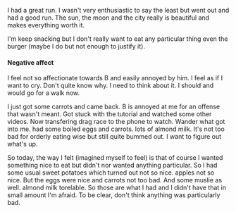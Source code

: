 I had a great run. I wasn't very enthusiastic to say the least but went out and had a good run. The sun, the moon and the city really is beautiful and makes everything worth it. 

I'm keep snacking but I don't really want to eat any particular thing even the burger (maybe I do but not enough to justify it). 

#### Negative affect 
I feel not so affectionate towards B and easily annoyed by him. I feel as if I want to cry. Don't quite know why. I need to think about it. I should and would go for a walk now. 

I just got some carrots and came back. B is annoyed at me for an offense that wasn't meant. Got stuck with the tutorial and watched some other videos. Now transfering drag race to the phone to watch. Wander what got into me. had some boiled eggs and carrots. lots of almond milk. It's not too bad for orderly eating wise but still quite bummed out. I want to figure out what's up. 

So today, the way I felt (imagined myself to feel) is that of course I wanted something nice to eat but didn't nor wanted anything particular. So I had some usual sweet potatoes which turned out not so nice. apples not so nice. But the eggs were nice and carrots not too bad. And some muslie as well. almond milk torelable. So those are what I had and I didn't have that in small amount I'm afraid. To be clear, don't think anything was particularly bad. 